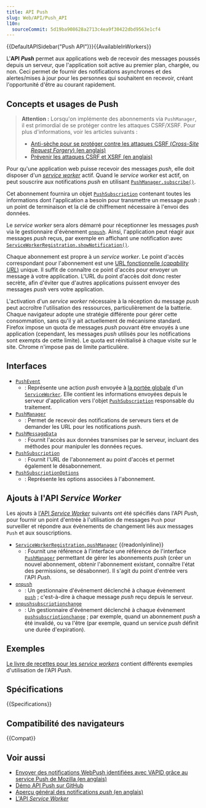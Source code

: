 ```yaml
---
title: API Push
slug: Web/API/Push_API
l10n:
  sourceCommit: 5d19ba908628a2713c4ea9f30422dbd9563e1cf4
---
```


{{DefaultAPISidebar("Push API")}}{{AvailableInWorkers}}

L'**API <i lang="en">Push</i>** permet aux applications web de recevoir des messages poussés depuis un serveur, que l'application soit active au premier plan, chargée, ou non. Ceci permet de fournir des notifications asynchrones et des alertes/mises à jour pour les personnes qui souhaitent en recevoir, créant l'opportunité d'être au courant rapidement.

## Concepts et usages de Push

> **Attention :** Lorsqu'on implémente des abonnements via `PushManager`, il est primordial de se protéger contre les attaques CSRF/XSRF. Pour plus d'informations, voir les articles suivants&nbsp;:
>
> - [Anti-sèche pour se protéger contre les attaques CSRF (<i lang="en">Cross-Site Request Forgery</i>) (en anglais)](https://cheatsheetseries.owasp.org/cheatsheets/Cross-Site_Request_Forgery_Prevention_Cheat_Sheet.html)
> - [Prévenir les attaques CSRF et XSRF (en anglais)](https://blog.codinghorror.com/preventing-csrf-and-xsrf-attacks/)

Pour qu'une application web puisse recevoir des messages <i lang="en">push</i>, elle doit disposer d'un [<i lang="en">service worker</i>](/fr/docs/Web/API/Service_Worker_API) actif. Quand le <i lang="en">service worker</i> est actif, on peut souscrire aux notifications <i lang="en">push</i> en utilisant [`PushManager.subscribe()`](/fr/docs/Web/API/PushManager/subscribe).

Cet abonnement fournira un objet [`PushSubscription`](/fr/docs/Web/API/PushSubscription) contenant toutes les informations dont l'application a besoin pour transmettre un message <i lang="en">push</i>&nbsp;: un point de terminaison et la clé de chiffrement nécessaire à l'envoi des données.

Le <i lang="en">service worker</i> sera alors démarré pour réceptionner les messages <i lang="en">push</i> via le gestionnaire d'évènement [`onpush`](/fr/docs/Web/API/ServiceWorkerGlobalScope/push_event). Ainsi, l'application peut réagir aux messages <i lang="en">push</i> reçus, par exemple en affichant une notification avec [`ServiceWorkerRegistration.showNotification()`](/fr/docs/Web/API/ServiceWorkerRegistration/showNotification).

Chaque abonnement est propre à un <i lang="en">service worker</i>. Le point d'accès correspondant pour l'abonnement est une [URL fonctionnelle (<i lang="en">capability URL</i>)](https://www.w3.org/TR/capability-urls/) unique. Il suffit de connaître ce point d'accès pour envoyer un message à votre application. L'URL du point d'accès doit donc rester secrète, afin d'éviter que d'autres applications puissent envoyer des messages <i lang="en">push</i> vers votre application.

L'activation d'un <i lang="en">service worker</i> nécessaire à la réception du message <i lang="en">push</i> peut accroître l'utilisation des ressources, particulièrement de la batterie. Chaque navigateur adopte une stratégie différente pour gérer cette consommation, sans qu'il y ait actuellement de mécanisme standard. Firefox impose un quota de messages <i lang="en">push</i> pouvant être envoyés à une application (cependant, les messages <i lang="en">push</i> utilisés pour les notifications sont exempts de cette limite). Le quota est réinitialisé à chaque visite sur le site. Chrome n'impose pas de limite particulière.

## Interfaces

- [`PushEvent`](/fr/docs/Web/API/PushEvent)
  - : Représente une action <i lang="en">push</i> envoyée à [la portée globale](/fr/docs/Web/API/ServiceWorkerGlobalScope) d'un [`ServiceWorker`](/fr/docs/Web/API/ServiceWorker). Elle contient les informations envoyées depuis le serveur d'application vers l'objet [`PushSubscription`](/fr/docs/Web/API/PushSubscription) responsable du traitement.
- [`PushManager`](/fr/docs/Web/API/PushManager)
  - : Permet de recevoir des notifications de serveurs tiers et de demander les URL pour les notifications <i lang="en">push</i>.
- [`PushMessageData`](/fr/docs/Web/API/PushMessageData)
  - : Fournit l'accès aux données transmises par le serveur, incluant des méthodes pour manipuler les données reçues.
- [`PushSubscription`](/fr/docs/Web/API/PushSubscription)
  - : Fournit l'URL de l'abonnement au point d'accès et permet également le désabonnement.
- [`PushSubscriptionOptions`](/fr/docs/Web/API/PushSubscriptionOptions)
  - : Représente les options associées à l'abonnement.

## Ajouts à l'API <i lang="en">Service Worker</i>

Les ajouts à [l'API <i lang="en">Service Worker</i>](/fr/docs/Web/API/Service_Worker_API) suivants ont été spécifiés dans l'API <i lang="en">Push</i>, pour fournir un point d'entrée à l'utilisation de messages `Push` pour surveiller et répondre aux évènements de changement liés aux messages `Push` et aux souscriptions.

- [`ServiceWorkerRegistration.pushManager`](/fr/docs/Web/API/ServiceWorkerRegistration/pushManager) {{readonlyinline}}
  - : Fournit une référence à l'interface une référence de l'interface [`PushManager`](/fr/docs/Web/API/PushManager) permettant de gérer les abonnements <i lang="en">push</i> (créer un nouvel abonnement, obtenir l'abonnement existant, connaître l'état des permissions, se désabonner). Il s'agit du point d'entrée vers l'API <i lang="en">Push</i>.
- [`onpush`](/fr/docs/Web/API/ServiceWorkerGlobalScope/push_event)
  - : Un gestionnaire d'événement déclenché à chaque évènement [`push`](/fr/docs/Web/API/ServiceWorkerGlobalScope/push_event)&nbsp;; c'est-à-dire à chaque message <i lang="en">push</i> reçu depuis le serveur.
- [`onpushsubscriptionchange`](/fr/docs/Web/API/ServiceWorkerGlobalScope/pushsubscriptionchange_event)
  - : Un gestionnaire d'événement déclenché à chaque évènement [`pushsubscriptionchange`](/fr/docs/Web/API/ServiceWorkerGlobalScope/pushsubscriptionchange_event)&nbsp;; par exemple, quand un abonnement <i lang="en">push</i> a été invalidé, ou va l'être (par exemple, quand un service <i lang="en">push</i> définit une durée d'expiration).

## Exemples

[Le livre de recettes pour les <i lang="en">service workers</i>](https://github.com/mdn/serviceworker-cookbook) contient différents exemples d'utilisation de l'API <i lang="en">Push</i>.

## Spécifications

{{Specifications}}

## Compatibilité des navigateurs

{{Compat}}

## Voir aussi

- [Envoyer des notifications WebPush identifiées avec VAPID grâce au service Push de Mozilla (en anglais)](https://blog.mozilla.org/services/2016/08/23/sending-vapid-identified-webpush-notifications-via-mozillas-push-service/)
- [Démo API Push sur GitHub](https://github.com/gauntface/simple-push-demo)
- [Aperçu général des notifications <i lang="en">push</i> (en anglais)](https://web.dev/articles/push-notifications-overview)
- [L'API <i lang="en">Service Worker</i>](/fr/docs/Web/API/Service_Worker_API)